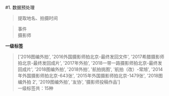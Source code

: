 #1. 数据预处理
>提取地名、拍摄时间  

>事件  
>摄影师  
>

**一级标签**  
>['2016图编外拍', '2016外国摄影师拍北京-最终发回文件', '2017希腊摄影师拍北京-最终发回成片', '2017年外拍', '2018一带一路摄影师拍北京-最终发回成片', '2018图编外拍', '2018外拍', '航拍挑图', '航拍（改）-常旭', '2014年外国摄影师拍北京-643张', '2015年外国摄影师拍北京-1479张', '2018图编外拍 2', '2019图编外拍', '友协', '摄影师投稿作品']  
>一级标签共：15种
